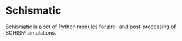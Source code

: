 # Schismatic

Schismatic is a set of Python modules for pre- and post-processing of SCHISM simulations.
